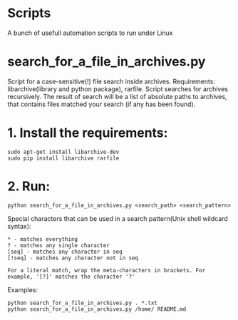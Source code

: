 # Scripts
A bunch of usefull automation scripts to run under Linux

# search_for_a_file_in_archives.py
Script for a case-sensitive(!) file search inside archives. Requirements: libarchive(library and python package), rarfile.
Script searches for archives recursively. The result of search will be a list of absolute paths to archives, that contains files matched your search (if any has been found).

# 1. Install the requirements:
    sudo apt-get install libarchive-dev
    sudo pip install libarchive rarfile
# 2. Run:
    python search_for_a_file_in_archives.py <search_path> <search_pattern>
  
Special characters that can be used in a search pattern(Unix shell wildcard syntax):

    * - matches everything
    ? - matches any single character
    [seq] - matches any character in seq
    [!seq] - matches any character not in seq
    
    For a literal match, wrap the meta-characters in brackets. For example, '[?]' matches the character '?'

Examples:

    python search_for_a_file_in_archives.py . *.txt
    python search_for_a_file_in_archives.py /home/ README.md
